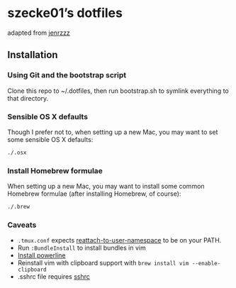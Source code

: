 # szecke01’s dotfiles
adapted from [jenrzzz](https://github.com/jenrzzz/dotfiles)

## Installation
### Using Git and the bootstrap script

Clone this repo to ~/.dotfiles, then run bootstrap.sh to symlink everything to that directory.

### Sensible OS X defaults

Though I prefer not to, when setting up a new Mac, you may want to set some sensible OS X defaults:

```bash
./.osx
```

### Install Homebrew formulae

When setting up a new Mac, you may want to install some common Homebrew formulae (after installing Homebrew, of course):

```bash
./.brew
```

### Caveats
- ```.tmux.conf``` expects [reattach-to-user-namespace](https://github.com/ChrisJohnsen/tmux-MacOSX-pasteboard) to be on your PATH.
- Run ```:BundleInstall``` to install bundles in vim
- [Install powerline](https://powerline.readthedocs.org/en/latest/installation/osx.html#installation-osx)
- Reinstall vim with clipboard support with ```brew install vim --enable-clipboard```
- .sshrc file requires [sshrc](https://github.com/Russell91/sshrc)

